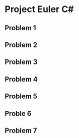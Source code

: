 ﻿# Project Euler C# 
## Problem 1

## Problem 2

## Problem 3

## Problem 4

## Problem 5

## Proble 6

## Problem 7
